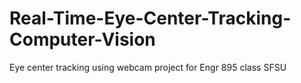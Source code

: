 # Real-Time-Eye-Center-Tracking-Computer-Vision
Eye center tracking using webcam project for Engr 895 class SFSU

